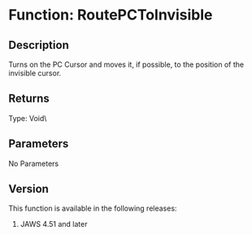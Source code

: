 # Function: RoutePCToInvisible

## Description

Turns on the PC Cursor and moves it, if possible, to the position of the
invisible cursor.

## Returns

Type: Void\

## Parameters

No Parameters

## Version

This function is available in the following releases:

1.  JAWS 4.51 and later
